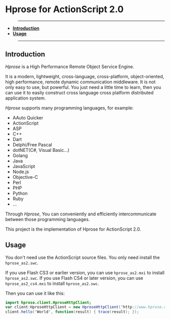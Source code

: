 # Hprose for ActionScript 2.0

>---
- **[Introduction](#introduction)**
- **[Usage](#usage)**

>---

## Introduction

*Hprose* is a High Performance Remote Object Service Engine.

It is a modern, lightweight, cross-language, cross-platform, object-oriented, high performance, remote dynamic communication middleware. It is not only easy to use, but powerful. You just need a little time to learn, then you can use it to easily construct cross language cross platform distributed application system.

*Hprose* supports many programming languages, for example:

* AAuto Quicker
* ActionScript
* ASP
* C++
* Dart
* Delphi/Free Pascal
* dotNET(C#, Visual Basic...)
* Golang
* Java
* JavaScript
* Node.js
* Objective-C
* Perl
* PHP
* Python
* Ruby
* ...

Through *Hprose*, You can conveniently and efficiently intercommunicate between those programming languages.

This project is the implementation of Hprose for ActionScript 2.0.

## Usage

You don't need use the ActionScript source files. You only need install the `hprose_as2.swc`.

If you use Flash CS3 or earlier version, you can use `hprose_as2.mxi` to install `hprose_as2.swc`. If you use Flash CS4 or later version, you can use `hprose_as2_cs4.mxi` to install `hprose_as2.swc`.

Then you can use it like this:

```ActionScript
import hprose.client.HproseHttpClient;
var client:HproseHttpClient = new HproseHttpClient('http://www.hprose.com/example/');
client.hello('World', function(result) { trace(result); });
```